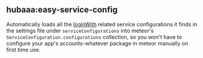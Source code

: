 ## hubaaa:easy-service-config

Automatically loads all the [loginWith](http://docs.meteor.com/#/full/meteor_loginwithexternalservice) related service configurations it finds in the settings file under `serviceConfigurations` into meteor's `ServiceConfiguration.configurations` collection, so you won't have to configure your app's accounts-whatever package in meteor manually on first time use.